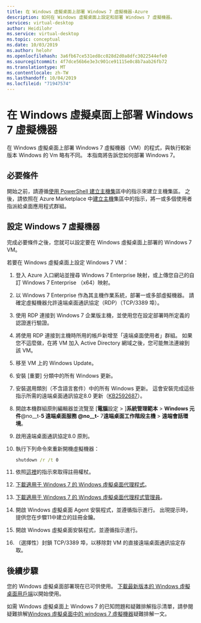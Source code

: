 ```yaml
---
title: 在 Windows 虛擬桌面上部署 Windows 7 虛擬機器-Azure
description: 如何在 Windows 虛擬桌面上設定和部署 Windows 7 虛擬機器。
services: virtual-desktop
author: Heidilohr
ms.service: virtual-desktop
ms.topic: conceptual
ms.date: 10/03/2019
ms.author: helohr
ms.openlocfilehash: 3a6fb67ce531ed8cc028d2d0a8dfc3022544efe0
ms.sourcegitcommit: 4f7dce56b6e3e3c901ce91115e0c8b7aab26fb72
ms.translationtype: MT
ms.contentlocale: zh-TW
ms.lasthandoff: 10/04/2019
ms.locfileid: "71947574"
---
```

# <a name="deploy-a-windows-7-virtual-machine-on-windows-virtual-desktop"></a>在 Windows 虛擬桌面上部署 Windows 7 虛擬機器

在 Windows 虛擬桌面上部署 Windows 7 虛擬機器（VM）的程式，與執行較新版本 Windows 的 Vm 略有不同。 本指南將告訴您如何部署 Windows 7。

## <a name="prerequisites"></a>必要條件

開始之前，請遵循[使用 PowerShell 建立主機集](create-host-pools-powershell.md)區中的指示來建立主機集區。 之後，請依照在 Azure Marketplace 中[建立主機](create-host-pools-azure-marketplace.md#optional-assign-additional-users-to-the-desktop-application-group)集區中的指示，將一或多個使用者指派給桌面應用程式群組。

## <a name="configure-a-windows-7-virtual-machine"></a>設定 Windows 7 虛擬機器

完成必要條件之後，您就可以設定要在 Windows 虛擬桌面上部署的 Windows 7 VM。

若要在 Windows 虛擬桌面上設定 Windows 7 VM：

1. 登入 Azure 入口網站並搜尋 Windows 7 Enterprise 映射，或上傳您自己的自訂 Windows 7 Enterprise （x64）映射。  
2. 以 Windows 7 Enterprise 作為其主機作業系統，部署一或多部虛擬機器。 請確定虛擬機器允許遠端桌面通訊協定（RDP）（TCP/3389 埠）。
3. 使用 RDP 連接到 Windows 7 企業版主機，並使用您在設定部署時所定義的認證進行驗證。 
4. 將使用 RDP 連接到主機時所用的帳戶新增至「遠端桌面使用者」群組。 如果您不這麼做，在將 VM 加入 Active Directory 網域之後，您可能無法連線到該 VM。
5. 移至 VM 上的 Windows Update。
6. 安裝 [重要] 分類中的所有 Windows 更新。
7. 安裝選用類別（不含語言套件）中的所有 Windows 更新。 這會安裝完成這些指示所需的遠端桌面通訊協定8.0 更新（[KB2592687](https://www.microsoft.com/download/details.aspx?id=35393)）。
8. 開啟本機群組原則編輯器並流覽至 [**電腦**設定  > ]**系統管理範本** > **Windows 元件**@no__t-**5 遠端桌面服務 @no__t-** 7**遠端桌面工作階段主機** > **遠端會話環境**。
9. 啟用遠端桌面通訊協定8.0 原則。
10. 執行下列命令來重新開機虛擬機器：
    
     ```cmd
     shutdown /r /t 0
     ```
    
11. 依照[這裡](https://docs.microsoft.com/powershell/module/windowsvirtualdesktop/export-rdsregistrationinfo)的指示來取得註冊權杖。
12. [下載適用于 Windows 7 的 Windows 虛擬桌面代理程式](https://query.prod.cms.rt.microsoft.com/cms/api/am/binary/RE3JZCm)。
13. [下載適用于 Windows 7 的 Windows 虛擬桌面代理程式管理員](https://query.prod.cms.rt.microsoft.com/cms/api/am/binary/RE3K2e3)。
14. 開啟 Windows 虛擬桌面 Agent 安裝程式，並遵循指示進行。 出現提示時，提供您在步驟11中建立的註冊金鑰。
15. 開啟 Windows 虛擬桌面安裝程式，並遵循指示進行。
16. （選擇性）封鎖 TCP/3389 埠，以移除對 VM 的直接遠端桌面通訊協定存取。

## <a name="next-steps"></a>後續步驟

您的 Windows 虛擬桌面部署現在已可供使用。 [下載最新版本的 Windows 虛擬桌面用戶端](https://aka.ms/wvd/clients/windows)以開始使用。

如需 Windows 虛擬桌面上 Windows 7 的已知問題和疑難排解指示清單，請參閱疑難排解[Windows 虛擬桌面中的 windows 7 虛擬機器](troubleshoot-windows-7-vm.md)疑難排解一文。
